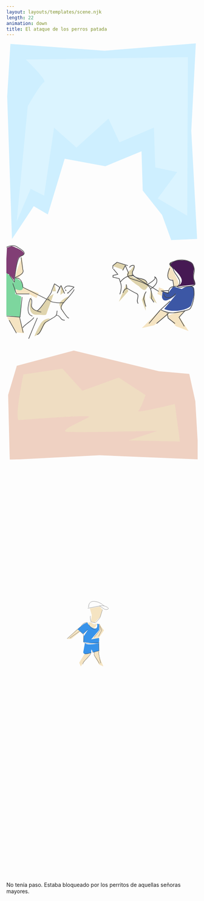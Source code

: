 ```yaml
---
layout: layouts/templates/scene.njk
length: 22
animation: down
title: El ataque de los perros patada
---
```


<svg viewBox="0 0 590 1280" xmlns="http://www.w3.org/2000/svg" xml:space="preserve" style="fill-rule:evenodd;clip-rule:evenodd;stroke-linejoin:round;stroke-miterlimit:10">
<g transform="matrix(.99928 0 0 .99963 .835 2.843)"><path style="fill:none" d="M-.836-2.844h590.427v1280.48H-.836z"/><clipPath id="a"><path d="M-.836-2.844h590.427v1280.48H-.836z"/></clipPath><g clip-path="url(#a)"><path d="m5.408 1013.07 26.751-120.149 175.801-63.119 262.437 85.496 93.793 10.915 18.718 112.877 10.5 239.98-305.996-17-277 19-5.004-268Z" style="fill:#efd1c2" transform="matrix(1.00072 0 0 .74441 -.836 325.058)"/><path d="m12.475 3.494-10.004 193 14.784 524.36 67.159-121.03 43.468 30.49 52.055-204.923 125.312 27.823 111.644-55.094 3.765 144.207 59.809 90.163 28.008 92.004 79.996-4-17.996-397 13.996-322-282 27-289.996-25Z" style="fill:#ceefff" transform="matrix(1.00072 0 0 .8361 -.836 -2.599)"/><path d="M59.945 50.782s67.367 64.07 56.004 70c-11.364 5.93-50 74-50 74L31.857 548.784l43.044-100.459 41.486 20.779 30.724-208.737 69.189 61.131 98.656-88.849 33.902 72.969 106.231-45.524 4.332 122.477 67.528 14.211-60.004 81 91 53 1.996-487.004-499.996 7.004Z" style="fill:#dbf4ff" transform="matrix(1.00072 0 0 1.00037 -.836 -2.844)"/><path d="M52.314 931.844S23.757 1133.38 39.151 1131.12c15.394-2.25 223.735-24.8 216.331-14.48-7.404 10.32-100.36 63.53-67.034 66.13 33.325 2.6 277.693-4.56 277.693-4.56l-89.292 41.7 158.513 4.9-15.649-164.11s-121.962 42.47-112.765 30.22c9.197-12.25 22.134-69.43 22.134-69.43L346.8 945.26l-112.266 57.57-61.564-96.756-120.656 25.77Z" style="fill:#efddc2" transform="matrix(1.00072 0 0 .70324 -.836 361.089)"/><path d="m148.765 739.169 3.992 23.996h-11l7.008-23.996ZM168.757 745.165l-2 29 12.004-8.996-10.004-20.004ZM192.765 778.169s-32.875 14.722-29.004 27c3.871 12.277 22.004 41 22.004 41s-23.18-34.293-12.004-45 19.004-23 19.004-23ZM145.757 771.165l-18 11-26 38-11.012 1s-18.804-4.086-13.98-34.996c4.824-30.911-21.637 49.015 15 49 36.637-.016 28.25 6.148 36-14 7.75-20.149 17.992-50.004 17.992-50.004ZM134.765 847.169s-17.617-3.266-30.004 17c-12.387 20.265-18 37-18 37s16.066-4.207 23.996-23.004 24.008-30.996 24.008-30.996Z" style="fill:#dfd4ad" transform="matrix(1.00072 0 0 1.00037 -.836 -2.844)"/><path d="m16.765 624.169-15 5-4 79 10.996 3 15.004 18s7.977-60.2 13.996-69c6.02-8.801 18.156-4.157 16-14-2.156-9.844-36.996-22-36.996-22Z" style="fill:#813e75" transform="matrix(1.00072 0 0 1.00037 -.836 -2.844)"/><path d="m48.761 658.169 3 45s-11.508 22.273-21.004 18.996c-9.496-3.278 18.004-63.996 18.004-63.996ZM28.765 755.169l23-4 48 18-7 15-24-13-37.008.996-2.992-16.996ZM1.765 842.169l37.996-2 15 52-25.996-3-27-47Z" style="fill:#f5e4c2" transform="matrix(1.00072 0 0 1.00037 -.836 -2.844)"/><path d="m-.239 706.169 13 11 11 20 4.004-15s24.508 7.894 23.996 27c-.512 19.105-23.004 6.996-23.004 6.996l-1.992 15.004 18.996 8-3.004 62.996-44.992-4.996 1.996-131Z" style="fill:#7dd69e" transform="matrix(1.00072 0 0 1.00037 -.836 -2.844)"/><path d="M84.469 463.656c-.34-.111-.687-.076-1 .282-.298.339-.43.833-.594 1.25-.2.51-.393 1.02-.594 1.531-.2.51-.393 1.021-.593 1.531-.802 2.042-1.606 4.083-2.407 6.125-.204.521-.456 1.029-.625 1.563-.119.378-.095.77-.187 1.156-.19.793-.486 1.58-.844 2.312-1.869 3.817-4.686 7.029-7 10.563-3.098 4.731-6.359 9.349-9.875 13.781-2.304 2.904-4.682 5.891-7.594 8.219-.217.173-.267.47-.093.687a.519.519 0 0 0 .718.094c3.316-2.652 6.004-6.105 8.594-9.438 3.216-4.137 6.222-8.43 9.094-12.812 2.339-3.569 5.171-6.77 7.062-10.625.392-.799.731-1.665.938-2.531.086-.362.042-.74.156-1.094.333-1.033.821-2.021 1.219-3.031.602-1.531 1.179-3.063 1.781-4.594.201-.51.424-1.021.625-1.531s.393-1.021.594-1.532c.109-.278.193-.661.375-.906.182.088.367.232.531.344.423.29.827.585 1.25.875.782.535 1.562 1.058 2.344 1.594l1.187.812c.782.536 1.562 1.059 2.344 1.594.193.132.748.367.75.625.003.285-.23.645-.344.906-.195.448-.398.896-.593 1.344-.782 1.791-1.562 3.553-2.344 5.344l-.75 1.718c-.006.014-.026.136-.063.219-.021.047-.007.068-.031.125-.017.034-.045.06-.062.094-.004.007.005.021 0 .031-.07.18-.161.356-.125.375.287.157.617.213.937.282.016.003.053-.076.094-.157l.031-.062c.018-.043.045-.082.063-.125.187-.378.377-.747.562-1.125.581-1.188 1.169-2.375 1.75-3.563.581-1.188 1.138-2.406 1.719-3.594.29-.593.584-1.187.875-1.781.314-.642.654-1.263.969-1.906.101-.208.179-.417.281-.625.089.209.161.416.25.625l.812 1.906c.253.594.497 1.188.75 1.781.506 1.188 1.026 2.375 1.532 3.563.758 1.782 1.491 3.562 2.25 5.344.114.27.448.396.718.281a.558.558 0 0 0 .282-.719c-1.517-3.563-3.046-7.124-4.563-10.687-.253-.594-.497-1.188-.75-1.782-.252-.592-.543-1.762-1.375-1.656-.694.089-.952 1.111-1.219 1.656l-.812 1.657c-.23-.403-.623-.68-1-.938l-1.188-.812c-1.564-1.07-3.123-2.15-4.687-3.219-.391-.267-.765-.514-1.156-.781-.295-.202-.63-.452-.969-.563ZM110.188 467.281c-3.163-.278-6.233.251-8.188 3.281a6.585 6.585 0 0 0-.781 1.626c-.081.265.047.544.312.624.266.081.545-.046.625-.312.035.059.06.068.094.125-.021-.04-.041-.12-.062-.156-.042-.071.159-.471.187-.531.209-.454.465-.894.781-1.282 1.289-1.581 3.013-2.342 5.032-2.406 2.455-.078 4.922.477 7.281 1.094.735.192 1.461.398 2.187.625.022.006.042.024.063.031-.122.12-.254.223-.375.344-.618.611-1.257 1.232-1.875 1.844-1.894 1.873-3.764 3.749-5.657 5.624-.473.469-.891 1.788-1.437 1.407-2.505-1.748.013 0-1.406 1.406a.53.53 0 1 0 .75.75c3.309-3.284 6.599-6.557 9.906-9.844.407-.405.818-.808 1.219-1.219.088-.09.387-.332.344-.468-.069-.216-.229-.399-.344-.594-.077-.13-.75-.243-.875-.281-.388-.12-.849-.24-1.219-.344a45.877 45.877 0 0 0-3.406-.844c-1.034-.207-2.102-.407-3.156-.5Zm-7.938 5.344c.751 1.452 1.219 5.015 2.312 3.937 1.302-1.282.02-.08-2.312-3.937ZM118.688 473.875c-.278.007-.508.222-.5.5.042.663-.93 1.914-1.282 2.437-1.244 1.852-2.635 3.638-4.031 5.376a266.562 266.562 0 0 1-3.844 4.656c-.569.676-1.143 1.407-1.75 2.031-2.955 3.042-5.866 6.214-8.468 9.563-1.584 2.038-2.939 4.395-3.5 6.937-.178.802-.274 1.62-.157 2.437.203 1.407 1.255 2.298 2.032 3.407 1.548 2.21 2.982 4.508 4.531 6.719 1.375 1.962 2.768 3.961 4.437 5.687.833.861 1.773 1.729 2.938 2.094.28.087.569-.095.656-.375a.518.518 0 0 0-.344-.656c-1.241-.381-2.247-1.496-3.062-2.438-1.587-1.834-3.007-3.812-4.375-5.812-1.383-2.021-2.667-4.104-4.094-6.094-.624-.871-1.523-1.578-1.687-2.688-.196-1.316.242-2.696.718-3.906.847-2.152 2.107-3.97 3.563-5.75 2.396-2.929 5.029-5.632 7.562-8.438 2.213-2.449 4.301-5.035 6.344-7.624 1.337-1.695 2.663-3.421 3.813-5.25.429-.683 1.008-1.504 1-2.344a.473.473 0 0 0-.5-.469ZM87.063 519.688c-.278.009-.478.253-.469.531a.473.473 0 0 0 .5.469c.657-.023 1.295 0 1.937.156 2.671.649 4.229 3.212 5.875 5.187.324.388.603.809.969 1.157.358.339.79.614 1.188.906.416.306.771.712 1.25.906.531.215 1.153.188 1.718.281.527.088 1.036.165 1.563.25a.546.546 0 0 0 .625-.437.516.516 0 0 0-.438-.594c-.527-.085-1.066-.168-1.593-.25-.489-.076-1.01-.066-1.469-.25-.397-.159-.688-.494-1.031-.75-.362-.269-.766-.503-1.094-.812-.842-.793-1.526-1.847-2.25-2.75-2.022-2.522-3.955-4.111-7.281-4Z" style="fill:#4b4b4b;fill-rule:nonzero" transform="matrix(1.74142 0 0 1.71862 1.438 -59.655)"/><path d="M88.75 511.875c-.272-.053-.54.103-.594.375-.517 2.652-.197 5.629-1.75 7.969-.48.724-1.261 1.318-1.937 1.843-1.349 1.049-2.804 1.967-4.25 2.876-2.64 1.658-5.322 3.218-8 4.812-1.799 1.071-3.841 2.081-5.375 3.531-1.047.989-1.816 2.311-2.5 3.563-2.379 4.351-3.988 9.105-6.688 13.281-1.035 1.601-2.278 3.483-4.281 3.875-.288.057-.495.337-.437.625a.524.524 0 0 0 .625.406c2.659-.534 4.309-3.139 5.593-5.312 2.438-4.125 4.015-8.68 6.375-12.844.565-.996 1.195-2.048 2.032-2.844 1.471-1.398 3.428-2.374 5.156-3.406 3.323-1.986 6.716-3.88 9.937-6.031 1.525-1.019 3.209-2.117 4.375-3.563 1.929-2.39 1.57-5.752 2.125-8.593.054-.273-.134-.51-.406-.563ZM53.656 524.75A.492.492 0 0 0 53 525c-5.175 12.133-10.161 24.342-15.125 36.562-.11.272.01.578.281.688.272.11.578-.01.688-.281 4.954-12.218 9.924-24.434 15.094-36.563a.507.507 0 0 0-.282-.656ZM47.469 524.031c-.243-.134-.553-.024-.688.219-.666 1.208-1.708 2.175-2.718 3.094-1.201 1.092-2.48 2.115-3.75 3.125-2.772 2.203-5.677 4.291-8.313 6.656-.852.764-1.871 1.515-2.625 2.375-.702.802-1.246 1.701-1.875 2.562-.173.237-.143.578.094.75a.543.543 0 0 0 .75-.124c.609-.837 1.163-1.72 1.844-2.5.723-.83 1.712-1.544 2.531-2.282 2.94-2.649 6.183-4.967 9.25-7.468 1.997-1.63 4.409-3.41 5.687-5.719a.505.505 0 0 0-.187-.688Z" style="fill:#4b4b4b;fill-rule:nonzero" transform="matrix(1.74142 0 0 1.71862 1.438 -59.655)"/><path d="M60.508 514.495s-19.293-2.605-17.201-13.556c2.092-10.95-2.345-10.702-2.345-10.702s-10.894 28.18 3.906 31.393M101.228 497.662s-27.756 2.212-27.63-7.368" style="fill:none;fill-rule:nonzero;stroke:#4b4b4b;stroke-width:1px" transform="matrix(1.74142 0 0 1.71862 1.438 -59.655)"/><path d="m73.594 493.057-45.676-23.025s-.331-16.528-11.426-16.578c-11.096-.051 16.164-4.3 11.426-14.737l-3.137-22.104M26.623 487.531l-3.684 35.919-23.946-1.842M22.014 523.446l6.454 27.634M3.598 528.976l12.894 23.025M10.045 463.122l6.447 18.743h23.023" style="fill:none;fill-rule:nonzero;stroke:#4b4b4b;stroke-width:1px" transform="matrix(1.74142 0 0 1.71862 1.438 -59.655)"/><path d="m3.598 447.278 9.21 13.591s3.368-43.274 10.968-46.066c15.739-5.783-1.088-13.467-7.284-17.559-6.196-4.092-17.499 1.189-17.499 1.189" style="fill:none;fill-rule:nonzero;stroke:#4b4b4b;stroke-width:1px" transform="matrix(1.74142 0 0 1.71862 1.438 -59.655)"/><path d="m327.988 685.356 32.996 12 7.004-16-28-6-12 10ZM395.988 680.356l-12 17s-22.411 10-6.004 26c16.406 16 31.004 24 31.004 24s14.847 18.527 21.992 8.996c7.144-9.531 27.008-34.996 27.008-34.996l-19.17 24.721s-5.912-17.147-18.83-19.721c-12.918-2.574-33.899-2.41-32-13 1.898-10.59 8-33 8-33ZM426.988 768.356l-9 21 11.996 34-2.996-55ZM369.988 740.356l-23.004 55 29.004-32-6-23Z" style="fill:#dfd4ad" transform="matrix(1.00072 0 0 1.00037 -.836 -2.844)"/><path d="M504.988 683.356s-14.528 37.113-3.008 39.996c11.519 2.883 13.008 8.004 13.008 8.004l1.996 15 12.996.996s4.695-5.648-3.996-23.996c-8.692-18.348-20.996-40-20.996-40ZM470.988 751.356l-5.008 19.996 18.008 8.004 1.992-22.004-14.992-5.996ZM474.984 820.356l-57.004 55.996 38.008-8.996 50-37-31.004-10Z" style="fill:#f5e4c2" transform="matrix(1.00072 0 0 1.00037 -.836 -2.844)"/><path d="m519.988 830.356-24.742 7.949 27.734 32.047 39.008 15.004-28.008-44.004 18.008-17.996-32 7Z" style="fill:#f5e4c2" transform="matrix(1.00072 0 0 1.00037 -.836 -2.844)"/><path d="M504.984 684.356s3.922-15.211 25.004-16c21.082-.789 42.218-.117 47 14 4.781 14.117-4.336 32.649.992 41.996 5.328 9.348 5.004 18.004 5.004 18.004l-56.996 6s16.175-4.758 15-20c-1.176-15.242-36.004-44-36.004-44Z" style="fill:#461953" transform="matrix(1.00072 0 0 1.00037 -.836 -2.844)"/><path d="m444.984 760.356-2.996 23 21.992 16.996-18.996-39.996Z" style="fill:#dfd4ad" transform="matrix(1.00072 0 0 1.00037 -.836 -2.844)"/><path d="m514.988 748.356-15 19-18-3-2.004 16s1.527 17.508 19.004 9c17.476-8.508 26-18 26-18l-38 46s15.472 8.961 46 5c30.527-3.961 37-16 37-16s19.554-53.484 3.992-58.004c-15.563-4.519-32.992 8.004-32.992 8.004l-26-8Z" style="fill:#3c57a5" transform="matrix(1.00072 0 0 1.00037 -.836 -2.844)"/><path d="m284.067 425.448 4.037-7.676 5.047 11.514s-3.644 4.883 2.019 8.06c5.662 3.176 28.543 6.903 32.292 16.502 3.749 9.6 1.514 15.352 1.514 15.352l4.036 6.141M269.433 423.144l7.064 8.443-7.565 1.537-.197 2.911 9.78 2.077s.193.457 2.525 7.677c2.331 7.22-1.514 16.887-1.514 16.887M289.537 447.3s2.144 6.516-.426 6.931c-2.57.415-4.541 6.14-4.541 6.14M290.625 453.079s9.421 5.823 15.137 8.444c5.715 2.62-1.567 10.674 2.522 15.735" style="fill:none;fill-rule:nonzero;stroke:#4b4b4b;stroke-width:1px" transform="matrix(1.9694 0 0 1.9687 -201.163 -141.066)"/><path d="M320.901 458.454c-2.726 3.315-4.035 11.514-4.035 11.514l3.53 11.897M322.919 447.324s14.376-7.847 11.603-11.131c-2.773-3.285 12.323 5.59-6.557 18.039M294.663 420.843s1.104-3.05 5.55-3.455c4.447-.404 0 8.444 0 8.444s-3.65 4.71 2.521 9.209c6.171 4.499 17.047 1.615 19.682 10.364M268.426 422.761l.309-4.989 6.528-5.082 16.747 5.181" style="fill:none;fill-rule:nonzero;stroke:#4b4b4b;stroke-width:1px" transform="matrix(1.9694 0 0 1.9687 -201.163 -141.066)"/><path d="M280.535 443.486s6.617-10.649 20.185-9.978M370.839 450.369s-6.478-.766-10.944 1.422c-4.465 2.187-4.377 9.592-4.377 9.592l-10.946-3.91 10.946-.709M348.715 462.464s.085 5.607 7.054 5.522c6.968-.085 11.162-6.35 11.162-6.35M358.361 473.243l-14.743 13.429s9.493 5.852 20.829 4.882c3.3-.283 23.166-3.241 25.553-6.706 5.812-8.435 10.03-34.408 0-34.608" style="fill:none;fill-rule:nonzero;stroke:#4b4b4b;stroke-width:1px" transform="matrix(1.9694 0 0 1.9687 -201.163 -141.066)"/><path d="M377.656 408.531a35.98 35.98 0 0 0-7.25.469c-1.608.267-.012.004-10.062 3.219-.011.005.01.025 0 .031-1.964 1.217-1.337.725-1.938 1.219-3.172 2.608 1.034 5.638 2.782 7.562.389.43.775.9 1.062 1.407.489.863.755 1.757 1.094 2.687.458 1.257.987 2.451 1.687 3.594 2.311 3.773 5.289 7.176 7.094 11.25.551 1.243 1.058 2.671.969 4.062-.067 1.042-.703 2.599-1.188 3.531-.166.32-.294.555-.562.782-.767.648-2.753 1.468-2 2.781.738 1.288 3.539 1.058 4.812 1.031 1.656-.034 3.233-.534 4.875-.687 3.758-.35 7.54-.517 11.281-1.031 1.945-.268 4.242-.499 6-1.5 1.664-.948 1.045-2.312.626-3.782-.216-.755-.268-1.539-.407-2.312-.587-3.275-1.29-6.469-.843-9.813.337-2.523 1.025-5.006 1.093-7.562.059-2.201-.313-4.452-1.125-6.5-2.912-7.345-10.524-10.143-18-10.438Zm.782 1.094c7.083.464 14.179 3.321 16.531 10.531.551 1.69.796 3.504.75 5.282-.066 2.517-.766 4.951-1.094 7.437-.531 4.026.458 8.029 1.187 11.969.228 1.231 1.309 2.55-.187 3.281-1.115.545-2.455.787-3.656 1-1.882.334-3.786.539-5.688.719-2.035.193-4.086.341-6.125.5-.823.064-1.654.112-2.468.25-.952.161-1.88.421-2.844.5-.775.063-1.567.045-2.344.031-.478-.009-2.094-.022-2.312-.594-.052-.135.562-.516.624-.562.498-.362 1.051-.667 1.469-1.125.716-.784.99-1.933 1.344-2.906.137-.378.321-.762.406-1.157.674-3.105-1.674-6.829-3.219-9.281-1.152-1.829-2.41-3.587-3.624-5.375-.552-.811-1.163-1.633-1.626-2.5a22.117 22.117 0 0 1-1.281-2.844c-.397-1.093-.704-2.172-1.343-3.156-.977-1.502-2.431-2.621-3.594-3.969-1.226-1.419.011-.034 1.468-4.5 6.044-2.304 3.973-1.734 6.063-2.312 1.53-.423 3.084-.718 4.656-.938 2.183-.305 4.545-.436 6.907-.281Z" style="fill:#4b4b4b;fill-rule:nonzero" transform="matrix(1.9694 0 0 1.9687 -201.163 -141.066)"/><path d="M357.783 422s-9.521 19.456 4.904 18.664l1.634 10.94M342.916 487.293l-17.712 21.025M337.122 508.318l19.042-16.136M382.281 487.783l-9.933 10.758 8.28 14.178M353.683 492.184l1.653 7.821 10.77 8.313M298.167 432.346l42.37 25.792" style="fill:none;fill-rule:nonzero;stroke:#4b4b4b;stroke-width:1px" transform="matrix(1.9694 0 0 1.9687 -201.163 -141.066)"/></g></g>
</svg>

<svg viewBox="0 0 590 1280" xmlns="http://www.w3.org/2000/svg" xml:space="preserve" style="fill-rule:evenodd;clip-rule:evenodd;stroke-linejoin:round;stroke-miterlimit:10">
<path style="fill:none" d="M-.836-2.844h590.427v1280.48H-.836z" transform="matrix(.99928 0 0 .99963 .835 2.843)"/><path d="m119.535 406.446 6.996 48-10.996 43 23.996 11 40.004-34 18.992-49.004-13.992-23.996-65 5Z" style="fill:#f5e4c2" transform="matrix(.4753 -.0588 .05376 .43455 178.892 287.308)"/><path d="m7.535 616.446 22.992-4.004 46.008-46.996-20-11-49 62ZM173.535 511.446l8 34-36.008 52.996 36-11 23.008-43.996-31-32ZM125.531 508.446l-14.004 3.996s9.554 32.191 28.004 29.004c18.449-3.188 23.996-30.004 23.996-30.004l-16.996 6.004-21-9ZM114.535 683.446l-24.008 53.996 11.008 19.004 9.996-20 37.004-56-34 3ZM166.535 665.446l1.996 23 33 46 24.004 7-30-52-4-29-25 5Z" style="fill:#f5e4c2" transform="matrix(.55355 .06777 -.06777 .55355 224.639 209.378)"/><path d="M109.535 512.446s-17.364 5.547-26 16c-8.637 10.453-25.004 27-25.004 27l34 22 24-26-18.996 38 1 32s77.605 2.754 83.992-4.004c6.386-6.758.008-28.996.008-28.996l-42.008 12.996 38.004-56.996-4.996-31-11-1s9.539 27.523-9.004 28c-18.543.476-45.391-21.703-43.996-28Z" style="fill:#3893ea" transform="matrix(.55355 .06777 -.06777 .55355 224.639 209.378)"/><path d="m108.535 625.446-3.004 52s2.195 11.082 16.004 8c13.808-3.082 27.996-9 27.996-9l-1.996-20 14 15 29.992-12.004-4.996-41.996s-61.309 22.762-77.996 8Z" style="fill:#3893ea" transform="matrix(.55355 .06777 -.06777 .55355 224.639 209.378)"/><path d="M117.062 481.219c-5.442 2.103-10.787 4.437-16.281 6.406-1.807.648-3.642 1.291-5.5 1.781a3.49 3.49 0 0 1-.687.125c-1.3.077-2.63-.498-3.906-.687a.482.482 0 0 0-.563.406.481.481 0 0 0 .406.562c1.359.201 2.737.803 4.125.719.949-.057 1.843-.437 2.75-.719a106.781 106.781 0 0 0 5.532-1.906c4.87-1.807 9.652-3.819 14.5-5.687a.537.537 0 0 0 .312-.688.537.537 0 0 0-.688-.312ZM148.969 469.719c-5.285 1.453-10.727 2.534-15.844 4.531-.832.325-1.666.666-2.437 1.125-1.439.857-2.575 2.127-3.907 3.125-.148.111-.319.203-.469.312-.216.159-1.132 1.072-1.468.969-.628-.191-.916-.98-1.219-1.5-.261-.448-.532-.889-.781-1.343-.501-.916-.958-1.855-1.438-2.782a.48.48 0 0 0-.656-.218.515.515 0 0 0-.219.687c.483.934.933 1.859 1.438 2.781.253.463.516.92.781 1.375.361.62.697 1.4 1.344 1.781 1.114.658 2.011-.329 2.844-.937 1.458-1.064 2.694-2.454 4.25-3.375.71-.421 1.551-.737 2.312-1.031 5.089-1.967 10.5-3.029 15.75-4.469a.536.536 0 0 0 .375-.656.536.536 0 0 0-.656-.375Z" style="fill:#4b4b4b;fill-rule:nonzero" transform="matrix(.74038 .09065 -.09065 .74038 218.78 225.516)"/><path d="M115.062 483.031a.483.483 0 0 0-.406.563c.359 2.128-.544 4.303-1.437 6.187-1.629 3.437-3.81 6.622-6 9.719-3.18 4.497-6.531 8.867-9.781 13.312-1.687 2.307-3.373 4.581-4.844 7.032-.859 1.431-1.735 2.85-2.594 4.281-.215.358-.412.735-.625 1.094-.232.389-.538.728-.687 1.156-.186.529-.214 1.105-.313 1.656-.094.524-.189 1.07-.281 1.594-.185 1.048-.346 2.077-.531 3.125-.051.289.117.574.406.625a.546.546 0 0 0 .625-.437c.277-1.572.57-3.147.844-4.719.086-.497.085-1.024.25-1.5.124-.361.396-.643.593-.969.217-.357.442-.705.657-1.062.858-1.432 1.704-2.881 2.562-4.313 1.707-2.849 3.701-5.473 5.656-8.156 3.235-4.439 6.598-8.793 9.719-13.313 2.114-3.06 4.228-6.219 5.687-9.656.776-1.826 1.396-3.815 1.063-5.812a.483.483 0 0 0-.563-.407ZM143.25 435.969a.529.529 0 0 0-.469.562c1.127 10.72 2.712 21.368 4.469 32 .048.29.336.486.625.438a.546.546 0 0 0 .437-.625c-1.761-10.611-3.402-21.239-4.531-31.938a.475.475 0 0 0-.531-.437ZM147.375 473c-.273.048-.486.289-.437.562.659 3.728.823 7.577 1.75 11.25 1.24 4.917 3.092 9.716 4.75 14.5 2.403 6.94 4.78 13.933 7.437 20.782.106.273.414.387.687.281.274-.106.388-.414.282-.687-2.656-6.836-4.993-13.796-7.406-20.719-1.658-4.753-3.544-9.52-4.782-14.407-.924-3.647-1.062-7.454-1.718-11.156a.484.484 0 0 0-.563-.406ZM129.531 475.531a.505.505 0 0 0-.343.625c.407 1.311.831 2.734.75 4.125-.078 1.322-.808 2.365-1 3.657a8.526 8.526 0 0 0-.063 2.093c.056.574.296 1.097.437 1.657.185.729.28 1.35.563 2 .752 1.729 2.025 3.292 3.156 4.781 1.586 2.087 3.241 4.132 4.907 6.156 4.081 4.961 8.245 9.827 12.218 14.875.758.962 1.565 1.913 2.282 2.906.811 1.126 1.492 2.411 2.218 3.594.154.25.469.31.719.156a.511.511 0 0 0 .156-.718c-.74-1.206-1.391-2.509-2.219-3.657-1.08-1.499-2.324-2.923-3.468-4.375-3.598-4.566-7.392-8.955-11.094-13.437-1.834-2.221-3.68-4.475-5.406-6.781-.921-1.23-1.928-2.497-2.563-3.907-.256-.568-.364-1.316-.5-1.843-.131-.511-.351-.977-.406-1.5a7.255 7.255 0 0 1 .063-1.844c.172-1.124.831-2.104.968-3.25.202-1.687-.254-3.375-.75-4.969a.506.506 0 0 0-.625-.344Z" style="fill:#4b4b4b;fill-rule:nonzero" transform="matrix(.74038 .09065 -.09065 .74038 218.78 225.516)"/><path d="M154.342 295.699s-11.757 27.912-14.981 36.369-27.043 28.049-27.043 28.049l-19.983-8.083s-3.694-24.533.455-30.915M84.54 279.413l58.423-4.491s14.612-2.028 26.329 5.109c11.717 7.136 17.615 13.923 10.936 16.75-6.679 2.827-15.962-1.662-15.962-1.662l-22.039-20.574" style="fill:none;fill-rule:nonzero;stroke:#4b4b4b;stroke-width:1px" transform="matrix(.63572 -.07865 .0719 .58122 177.22 300.752)"/><path d="M89.043 276.141s.361-33.893 28.997-28.845c28.636 5.048 45.343 29.711 45.343 29.711" style="fill:none;fill-rule:nonzero;stroke:#4b4b4b;stroke-width:1px" transform="matrix(.63572 -.07865 .0719 .58122 177.22 300.752)"/><path d="M93.859 368.198s13.918 24.056 30.877 12.948M135.044 360.117l14.074 23.959-10.023 26.998" style="fill:none;fill-rule:nonzero;stroke:#4b4b4b;stroke-width:1px" transform="matrix(.74038 .09065 -.09065 .74038 218.78 225.516)"/><path d="M135.044 368.198c3.968 1.985 7.037 15.878 7.037 15.878l-20.645 33.03M75.953 411.074l4.799 29.782c.396 12.241 65.139-4.63 65.139-4.63M86.239 360.117s-17.469 1.334-23.996 18.531l-51.117 57.82M91.039 387.913l-16.452 22.502L59.5 399.164l-37.706 33.753" style="fill:none;fill-rule:nonzero;stroke:#4b4b4b;stroke-width:1px" transform="matrix(.74038 .09065 -.09065 .74038 218.78 225.516)"/>
</svg>


No tenía paso. Estaba bloqueado por los perritos de aquellas señoras mayores.